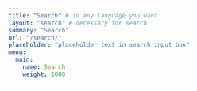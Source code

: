 ```yaml
---
title: "Search" # in any language you want
layout: "search" # necessary for search
summary: "Search"
url: "/search/"
placeholder: "placeholder text in search input box"
menu:
  main:
    name: Search
    weight: 1000
---
```


<link href="/pagefind/pagefind-ui.css" rel="stylesheet">
<script src="/pagefind/pagefind-ui.js"></script>
<div id="search"></div>
<script>
  const queryString = window.location.search;
  const urlParams = new URLSearchParams(queryString);
  const searchString = urlParams.get("q");
  // initialize Pagefind UI
  window.addEventListener('DOMContentLoaded', (event) => {
    let pagefind = new PagefindUI({ element: "#search" });
    if (searchString) { 
      pagefind.triggerSearch(searchString);
    }
  });
  // setting the focus into the generated INPUT field as it appears
  waitForElm(".pagefind-ui__search-input").then((elm) => {
    elm.focus();
  });
</script>
